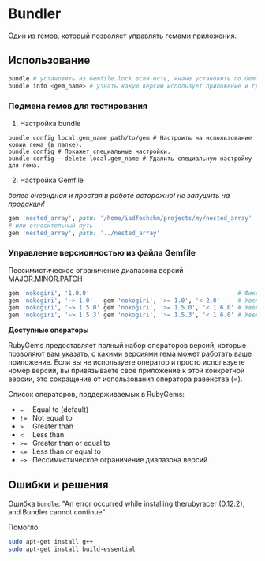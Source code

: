 # Bundler

Один из гемов, который позволяет управлять гемами приложения.

## Использование

```bash
bundle # установить из Gemfile.lock если есть, иначе установить по Gemfile и сформировать Gemfile.lock.
bundle info <gem_name> # узнать какую версию использует приложение и где она лежит физически.
```

### Подмена гемов для тестирования

1. Настройка bundle

```
bundle config local.gem_name path/to/gem # Настроить на использование копии гема (в папке).
bundle config # Покажет специальные настройки.
bundle config --delete local.gem_name # Удалить специальную настройку для гема.
```

2. Настройка Gemfile

_более очевидная и простая в работе_
_осторожно! не запушить на продакшн!_

```ruby
gem 'nested_array', path: '/home/iadfeshchm/projects/my/nested_array'
# или относительный путь
gem 'nested_array', path: '../nested_array'
```

### Управление версионностью из файла Gemfile

Пессимистическое ограничение диапазона версий MAJOR.MINOR.PATCH

```ruby
gem 'nokogiri', '1.0.0'                                          # Фиксирует версию
gem 'nokogiri', '~> 1.0'   gem 'nokogiri', '>= 1.0', '< 2.0'     # Увеличивает минорные и патч версии
gem 'nokogiri', '~> 1.5.0' gem 'nokogiri', '>= 1.5.0', '< 1.6.0' # Увеличивает патч версии
gem 'nokogiri', '~> 1.5.3' gem 'nokogiri', '>= 1.5.3', '< 1.6.0' # Увеличивает патч версии
```

__Доступные операторы__

RubyGems предоставляет полный набор операторов версий, которые позволяют вам указать, с какими версиями гема может работать ваше приложение. Если вы не используете оператор и просто используете номер версии, вы привязываете свое приложение к этой конкретной версии, это сокращение от использования оператора равенства (=).

Список операторов, поддерживаемых в RubyGems:

* `=  ` Equal to (default)
* `!= ` Not equal to
* `>  ` Greater than
* `<  ` Less than
* `>= ` Greater than or equal to
* `<= ` Less than or equal to
* `~> ` Пессимистическое ограничение диапазона версий

## Ошибки и решения

Ошибка `bundle`: "An error occurred while installing therubyracer (0.12.2), and Bundler cannot continue".

Помогло:

```bash
sudo apt-get install g++
sudo apt-get install build-essential
```

